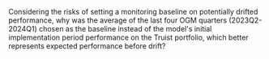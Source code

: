 Considering the risks of setting a monitoring baseline on potentially drifted performance, why was the average of the last four OGM quarters (2023Q2-2024Q1) chosen as the baseline instead of the model's initial implementation period performance on the Truist portfolio, which better represents expected performance before drift?
